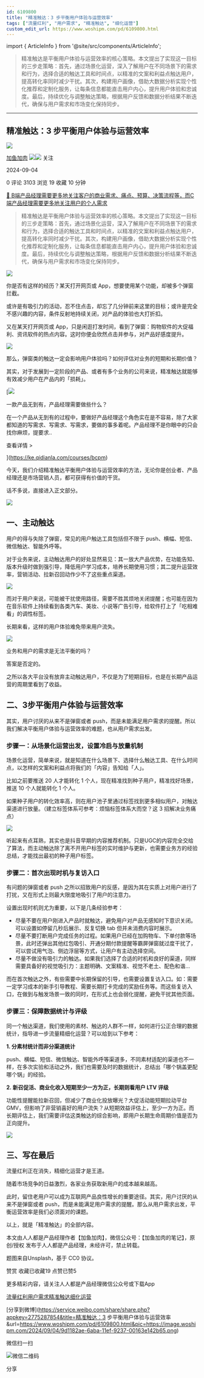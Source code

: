 ```yaml
---
id: 6109800
title: "精准触达：3 步平衡用户体验与运营效率"
tags: ["流量红利", "用户需求", "精准触达", "细化运营"]
custom_edit_url: https://www.woshipm.com/pd/6109800.html
---
```

import { ArticleInfo } from '@site/src/components/ArticleInfo';

<ArticleInfo
    author="加鱼加肉"
    authorLink="https://www.woshipm.com/u/973329"
    published="2024-09-04"
    views={3103}
    comments={0}
    collects={19}
/>

> 精准触达是平衡用户体验与运营效率的核心策略。‌本文提出了实现这一目标的三步走策略：‌首先，‌通过场景化运营，‌深入了解用户在不同场景下的需求和行为，‌选择合适的触达工具和时间点，‌以精准的文案和利益点触达用户，‌提高转化率同时减少干扰。‌其次，‌构建用户画像，‌借助大数据分析实现个性化推荐和定制化服务，‌让每条信息都能直击用户内心，‌提升用户体验和忠诚度。‌最后，‌持续优化与调整触达策略，‌根据用户反馈和数据分析结果不断迭代，‌确保与用户需求和市场变化保持同步。‌

---

## 精准触达：3 步平衡用户体验与运营效率

[![](https://static.woshipm.com/view/woshipm_api_def_20231218143337_6390.png?imageView2/1/w/72/h/72/q/100)](https://www.woshipm.com/u/973329)

[加鱼加肉](https://www.woshipm.com/u/973329) ![](https://static.woshipm.com/tag/1121_1@2x.png)![](https://static.woshipm.com/tag/2105_1@2x.png) 关注

2024-09-04

0 评论 3103 浏览 19 收藏 10 分钟

[🔗 B端产品经理需要更多地关注客户的商业需求、痛点、预算、决策流程等，而C端产品经理需要更多地关注用户的个人需求](https://ke.qidianla.com/courses/bcpm)

> 精准触达是平衡用户体验与运营效率的核心策略。‌本文提出了实现这一目标的三步走策略：‌首先，‌通过场景化运营，‌深入了解用户在不同场景下的需求和行为，‌选择合适的触达工具和时间点，‌以精准的文案和利益点触达用户，‌提高转化率同时减少干扰。‌其次，‌构建用户画像，‌借助大数据分析实现个性化推荐和定制化服务，‌让每条信息都能直击用户内心，‌提升用户体验和忠诚度。‌最后，‌持续优化与调整触达策略，‌根据用户反馈和数据分析结果不断迭代，‌确保与用户需求和市场变化保持同步。‌

![](https://image.woshipm.com/2024/09/04/9d1182ae-6aba-11ef-9237-00163e142b65.png)

你是否有这样的经历？某天打开网页或 App，想要使用某个功能，却被多个弹窗拦截。

或许是有吸引力的活动，忍不住点击，却忘了几分钟前来这里的目标；或许是完全不感兴趣的内容，条件反射地持续关闭，对产品的体验也大打折扣。

又在某天打开网页或 App，只是闲逛打发时间，看到了弹窗：购物软件的大促福利、资讯软件的热点内容。这时你便会欣然点击并参与，对产品好感度提升。

![](https://image.woshipm.com/2024/09/03/15a8efea-6999-11ef-abf0-00163e0b5ff3.png)

那么，弹窗类的触达一定会影响用户体验吗？如何评估对业务的短期和长期价值？

其实，对于发展到一定阶段的产品、或者有多个业务的公司来说，精准触达就能够有效减少用户在产品内的「损耗」。

[![](https://image.woshipm.com/2023/08/02/58dc678c-30e3-11ee-88e7-00163e0b5ff3.png)

一款产品无到有，产品经理需要做些什么？

在一个产品从无到有的过程中，要做好产品经理这个角色实在是不容易，除了大家都知道的写需求、写需求、写需求，要做的事多着呢。产品经理不是你眼中的只会找你麻烦，提要求..

查看详情 >

](https://ke.qidianla.com/courses/bcpm)

今天，我们介绍精准触达平衡用户体验与运营效率的方法，无论你是创业者、产品经理还是市场营销人员，都可获得有价值的干货。

话不多说，直接进入正文部分。

![](https://image.woshipm.com/2024/09/03/1e013e72-6999-11ef-abf0-00163e0b5ff3.png)

## 一、主动触达

用户的得与失除了弹窗，常见的用户触达工具包括但不限于 push、横幅、短信、微信触达、智能外呼等。

对于业务来说，主动触达用户的好处显然易见：其一放大产品优势，在功能告知、版本升级时做到强引导，降低用户学习成本，培养长期使用习惯；其二提升运营效率，营销活动、拉新召回动作少不了这些重点渠道。

![](https://image.woshipm.com/2024/09/03/250a4c68-6999-11ef-baf4-00163e0b5ff3.png)

而对于用户来说，可能被干扰使用路径，需要不胜其烦地关闭提醒；也可能在因为在音乐软件上持续看到各类汽车、美妆、小说等广告引导，给软件打上了「吃相难看」的调性标签。

长期来看，这样的用户体验难免带来用户流失。

![](https://image.woshipm.com/2024/09/03/ca8a6c84-69b9-11ef-a134-00163e142b65.png)

业务和用户的需求是无法平衡的吗？

答案是否定的。

之所以各大平台没有放弃主动触达用户，不仅是为了短期目标，也是在长期产品运营的周期里看到了收益。

## 二、3步平衡用户体验与运营效率

其实，用户讨厌的从来不是弹窗或者 push，而是未能满足用户需求的提醒。所以我们解决平衡用户体验与运营效率的难题，也从用户需求出发。

### 步骤一：从场景化运营出发，设置冷启与放量机制

场景化运营，简单来说，就是知道在什么场景下、选择什么触达工具、在什么时间点，以怎样的文案和利益点将我们的「内容」告知给「人」。

比如之前要推送 20 人才能转化 1 个人，现在精准找到种子用户，精准找好场景，推送 10 个人就能转化 1 个人。

如果种子用户的转化效率高，则在用户池子里通过标签找到更多相似用户，对触达渠道进行放量。（建立标签体系可参考：烦恼标签体系大而空？这 3 招解决业务痛点）

![](https://image.woshipm.com/2023/08/07/6b7d80c0-350b-11ee-be05-00163e0b5ff3.png)

听起来有点耳熟，其实也是抖音早期的内容推荐机制。只是UGC的内容完全交给了算法，而主动触达除了离不开用户标签的实时维护与更新，也需要业务方的经验总结，才能找出最初的种子用户标签。

### 步骤二：首次出现时机与复访入口

有问题的弹窗或者 push 之所以招致用户的反感，是因为其在实质上对用户进行了打扰，又在形式上则最大限度地吸引了用户的注意力。

设置出现时机则尤为重要，以下是几条经验参考：

*   尽量不要在用户刚进入产品时就触达，避免用户对产品无感知时下意识关闭。可以设置如停留几秒后展示、反复切换 tab 但并未消费内容时展示。
*   尽量不要打断用户完成任务的过程。如果用户已经在加购物车、下单付款等场景，此时还弹出其他红包吸引、开通分期付款提醒等霸屏弹窗就过度干扰了，可以尝试用气泡、侧边浮层等方式，让用户有主动选择空间。
*   尽量不做没有吸引力的触达。如果我们选择了合适的时机和良好的渠道，同样需要具备好的视觉吸引力：主题明确、文案精准、视觉不老土、配色和谐…

而在首次触达之外，有些需要中长期保留的引导，也需要设置复访入口。如：需要一定学习成本的新手引导教程、需要长期打卡完成的奖励任务等。而这些复访入口，在做到与触发场景一致的同时，在形式上也会弱化提醒，避免干扰其他页面。

### 步骤三：保障数据统计与评级

同一个触达渠道，我们使用的素材、触达的人群不一样，如何进行公正合理的数据统计，指导进一步流量精细化运营？可以给到以下参考：

**1\. 分素材统计而非分渠道统计**

push、横幅、短信、微信触达、智能外呼等渠道多，不同素材适配的渠道也不一样，在多次实验和活动之外，我们也需要及时的数据统计，总结出「哪个锅盖更配哪个锅」的经验。

**2\. 新召促活、商业化收入短期至少一方为正，长期则看用户 LTV 评级**

功能性提醒能拉新召回，但减少了商业化投放曝光？大促活动能短期拉动平台 GMV，但影响了非营销喜好的用户流失？从短期效益评估上，至少一方为正。而长期评估上，我们需要评估这类触达的综合影响，即用户长期生命周期价值是否为正向提升。

![](https://image.woshipm.com/2024/09/03/cb23f764-69b9-11ef-a134-00163e142b65.png)

## 三、写在最后

流量红利正在消失，精细化运营才是王道。

随着市场竞争的日益激烈，各家业务获取新用户的成本越来越高。

此时，留住老用户可以成为互联网产品良性增长的重要途径。其实，用户讨厌的从来不是弹窗或者 push，而是未能满足用户需求的提醒。那么从用户需求出发，平衡运营效率是我们必须面对的课题。

以上，就是「精准触达」的全部内容。

本文由人人都是产品经理作者【加鱼加肉】，微信公众号：【加鱼加肉的笔记】，原创/授权 发布于人人都是产品经理，未经许可，禁止转载。

题图来自Unsplash，基于 CC0 协议。

赞赏 收藏已收藏19 点赞已赞5

更多精彩内容，请关注人人都是产品经理微信公众号或下载App

[流量红利](https://www.woshipm.com/tag/%e6%b5%81%e9%87%8f%e7%ba%a2%e5%88%a9)[用户需求](https://www.woshipm.com/tag/%e7%94%a8%e6%88%b7%e9%9c%80%e6%b1%82)[精准触达](https://www.woshipm.com/tag/%e7%b2%be%e5%87%86%e8%a7%a6%e8%be%be)[细化运营](https://www.woshipm.com/tag/%e7%bb%86%e5%8c%96%e8%bf%90%e8%90%a5)

[分享到微博](https://service.weibo.com/share/share.php?appkey=2775287854&title=精准触达：3 步平衡用户体验与运营效率&url=https://www.woshipm.com/pd/6109800.html&pic=https://image.woshipm.com/2024/09/04/9d1182ae-6aba-11ef-9237-00163e142b65.png)

微信扫一扫

![微信二维码](https://api.pwmqr.com/qrcode/create/?url=https://www.woshipm.com/pd/6109800.html)

分享